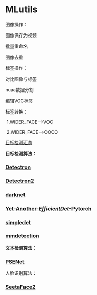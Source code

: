 # MLutils



图像操作：

[打开摄像头保存照片]: ./打开摄像头保存照片.md
[视频保存为图像]: ./视频保存为图像.md

图像保存为视频

批量重命名

图像去重





标签操作：

对比图像与标签

nuaa数据分割

编辑VOC标签

标签转换：

​	1.WIDER_FACE-->VOC

​	2.WIDER_FACE-->COCO



[目标检测汇总](https://handong1587.github.io/deep_learning/2015/10/09/object-detection.html#papers)



**目标检测算法：**

### [Detectron](https://github.com/facebookresearch/Detectron)

### [Detectron2](https://github.com/facebookresearch/Detectron2)

### [darknet ](https://github.com/AlexeyAB/darknet)

### [Yet-Another-*EfficientDet*-Pytorch](https://github.com/zylo117/Yet-Another-EfficientDet-Pytorch)

### [simpledet](https://github.com/TuSimple/simpledet)

### [mmdetection](https://github.com/open-mmlab/mmdetection)



**文本检测算法：**

### [PSENet](https://github.com/whai362/PSENet)



人脸识别算法：

### [SeetaFace2](https://github.com/seetafaceengine/SeetaFace2)